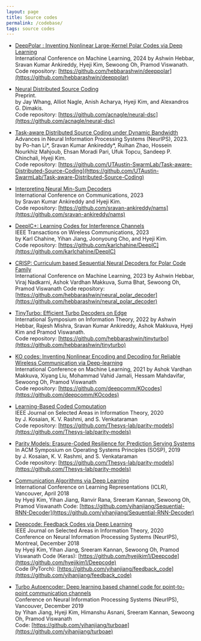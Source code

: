```yaml
---
layout: page
title: Source codes
permalink: /codebase/
tags: source codes
---
```


* [DeepPolar : Inventing Nonlinear Large-Kernel Polar Codes via Deep Learning](https://arxiv.org/abs/2402.08864)  
International Conference on Machine Learning, 2024
by Ashwin Hebbar, Sravan Kumar Ankireddy, Hyeji Kim, Sewoong Oh, Pramod Viswanath.  
Code repository: [https://github.com/hebbarashwin/deeppolar](https://github.com/hebbarashwin/deeppolar)

* [Neural Distributed Source Coding](https://arxiv.org/abs/2106.02797)  
Preprint.  
by Jay Whang, Alliot Nagle, Anish Acharya, Hyeji Kim, and Alexandros G. Dimakis.  
Code repository: [https://github.com/acnagle/neural-dsc](https://github.com/acnagle/neural-dsc)

* [Task-aware Distributed Source Coding under Dynamic Bandwidth](https://proceedings.neurips.cc/paper_files/paper/2023/hash/016c63403370d81c24c1ca0123de6cfa-Abstract-Conference.html)  
Advances in Neural Information Processing Systems (NeurIPS), 2023.  
by Po-han Li\*, Sravan Kumar Ankireddy\*, Ruihan Zhao, Hossein Nourkhiz Mahjoub, Ehsan Moradi Pari, Ufuk Topcu, Sandeep P. Chinchali, Hyeji Kim.  
Code repository: [https://github.com/UTAustin-SwarmLab/Task-aware-Distributed-Source-Coding](https://github.com/UTAustin-SwarmLab/Task-aware-Distributed-Source-Coding) 

* [Interpreting Neural Min-Sum Decoders](https://arxiv.org/abs/2205.10684)  
International Conference on Communications, 2023    
by Sravan Kumar Ankireddy and Hyeji Kim.    
Code repository: [https://github.com/sravan-ankireddy/nams](https://github.com/sravan-ankireddy/nams)

* [DeepIC+: Learning Codes for Interference Channels](https://ieeexplore.ieee.org/document/10215318)  
IEEE Transactions on Wireless Communications, 2023    
by Karl Chahine, Yihan Jiang, Joonyoung Cho, and Hyeji Kim.    
Code repository: [https://github.com/karlchahine/DeepIC](https://github.com/karlchahine/DeepIC)

* [CRISP: Curriculum based Sequential Neural Decoders for Polar Code Family](https://arxiv.org/abs/2210.00313)   
International Conference on Machine Learning, 2023 
by Ashwin Hebbar, Viraj Nadkarni, Ashok Vardhan Makkuva, Suma Bhat, Sewoong Oh, Pramod Viswanath 
Code repository: [https://github.com/hebbarashwin/neural_polar_decoder](https://github.com/hebbarashwin/neural_polar_decoder) 

* [TinyTurbo: Efficient Turbo Decoders on Edge](https://arxiv.org/abs/2209.15614)   
International Symposium on Information Theory, 2022 
by Ashwin Hebbar, Rajesh Mishra, Sravan Kumar Ankireddy, Ashok Makkuva, Hyeji Kim and Pramod Viswanath.     
Code repository: [https://github.com/hebbarashwin/tinyturbo](https://github.com/hebbarashwin/tinyturbo) 

* [KO codes: Inventing Nonlinear Encoding and Decoding for Reliable Wireless Communication via Deep-learning](https://arxiv.org/abs/2108.12920)   
International Conference on Machine Learning, 2021 
by Ashok Vardhan Makkuva, Xiyang Liu, Mohammad Vahid Jamali, Hessam Mahdavifar, Sewoong Oh, Pramod Viswanath     
Code repository: [https://github.com/deepcomm/KOcodes](https://github.com/deepcomm/KOcodes) 

* [Learning-Based Coded Computation](https://ieeexplore.ieee.org/document/9047948)  
IEEE Journal on Selected Areas in Information Theory, 2020  
by J. Kosaian, K. V. Rashmi, and S. Venkataraman  
Code repository: [https://github.com/Thesys-lab/parity-models](https://github.com/Thesys-lab/parity-models)

* [Parity Models: Erasure-Coded Resilience for Prediction Serving Systems](https://dl.acm.org/doi/10.1145/3341301.3359654)  
In ACM Symposium on Operating Systems Principles (SOSP), 2019  
by J. Kosaian, K. V. Rashmi, and S. Venkataraman  
Code repository: [https://github.com/Thesys-lab/parity-models](https://github.com/Thesys-lab/parity-models)

* [Communication Algorithms via Deep Learning](https://openreview.net/pdf?id=ryazCMbR-)  
International Conference on Learning Representations (ICLR), Vancouver, April 2018  
by Hyeji Kim, Yihan Jiang, Ranvir Rana, Sreeram Kannan, Sewoong Oh, Pramod Viswanath 
Code: [https://github.com/yihanjiang/Sequential-RNN-Decoder](https://github.com/yihanjiang/Sequential-RNN-Decoder) 

* [Deepcode: Feedback Codes via Deep Learning](https://arxiv.org/abs/1807.00801)  
IEEE Journal on Selected Areas in Information Theory, 2020  
Conference on Neural Information Processing Systems (NeurIPS), Montreal, December 2018  
by Hyeji Kim, Yihan Jiang, Sreeram Kannan, Sewoong Oh, Pramod Viswanath
Code (Keras): [https://github.com/hyejikim1/Deepcode](https://github.com/hyejikim1/Deepcode)  
Code (PyTorch): [https://github.com/yihanjiang/feedback_code](https://github.com/yihanjiang/feedback_code)

* [Turbo Autoencoder: Deep learning based channel code for point-to-point communication channels](https://arxiv.org/abs/1911.03038)  
Conference on Neural Information Processing Systems (NeurIPS), Vancouver, December 2019  
by Yihan Jiang, Hyeji Kim, Himanshu Asnani, Sreeram Kannan, Sewoong Oh, Pramod Viswanath  
Code: [https://github.com/yihanjiang/turboae](https://github.com/yihanjiang/turboae) 

